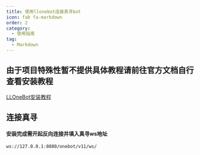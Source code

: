 ```yaml
---
title: 使用llonebot连接真寻bot
icon: fab fa-markdown
order: 2
category:
  - 使用指南
tag:
  - Markdown
---
```


## 由于项目特殊性暂不提供具体教程请前往官方文档自行查看安装教程

[LLOneBot安装教程](https://llonebot.github.io/zh-CN/guide/getting-started)

## 连接真寻

#### 安装完成需开起反向连接并填入真寻ws地址

```
ws://127.0.0.1:8080/onebot/v11/ws/
```